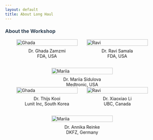 ```yaml
---
layout: default
title: About Long Haul
---
```

<div class="post">
    <h3 class="pageTitle" style="color: #2c3e50;">About the Workshop</h3>
    <div style="display: flex; justify-content: center; gap: 30px; flex-wrap: wrap;">
        <div style="display: flex; flex-direction: column; align-items: center; width: 200px;">
            <img src="{{ '/assets/img/Ghada.jpg' | relative_url }}" alt="Ghada" style="width: 100%; height: auto;">
            <div style="margin-top: 8px; text-align: center;">Dr. Ghada Zamzmi <br> FDA, USA</div>
        </div>
        <div style="display: flex; flex-direction: column; align-items: center; width: 200px;">
            <img src="{{ '/assets/img/Ravi.jpg' | relative_url }}" alt="Ravi" style="width: 100%; height: auto;">
            <div style="margin-top: 8px; text-align: center;">Dr. Ravi Samala <br> FDA, USA</div>
        </div>
        <div style="display: flex; flex-direction: column; align-items: center; width: 200px;">
            <img src="{{ '/assets/img/Mariia.jpg' | relative_url }}" alt="Mariia" style="width: 100%; height: auto;">
            <div style="margin-top: 8px; text-align: center;">Dr. Mariia Sidulova <br> Medtronic, USA</div>
        </div>
    </div>
</div>
	<div style="display: flex; justify-content: center; gap: 30px; flex-wrap: wrap;">
        <div style="display: flex; flex-direction: column; align-items: center; width: 200px;">
            <img src="{{ '/assets/img/Thijs.jpg' | relative_url }}" alt="Ghada" style="width: 100%; height: auto;">
            <div style="margin-top: 8px; text-align: center;">Dr. Thijs Kooi <br> Lunit Inc, South Korea</div>
        </div>
        <div style="display: flex; flex-direction: column; align-items: center; width: 200px;">
            <img src="{{ '/assets/img/Xiaoxiao.jpg' | relative_url }}" alt="Ravi" style="width: 100%; height: auto;">
            <div style="margin-top: 8px; text-align: center;">Dr. Xiaoxiao Li <br> UBC, Canada</div>
        </div>
        <div style="display: flex; flex-direction: column; align-items: center; width: 200px;">
            <img src="{{ '/assets/img/Annika.jpg' | relative_url }}" alt="Mariia" style="width: 100%; height: auto;">
            <div style="margin-top: 8px; text-align: center;">Dr. Annika Reinke <br> DKFZ, Germany</div>
        </div>
    </div>
</div>


